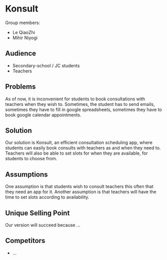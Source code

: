 # Konsult

Group members: 
* Le QiaoZhi
* Mihir Niyogi 

## Audience
* Secondary-school / JC students 
* Teachers

## Problems
As of now, it is inconvenient for students to book consultations with teachers when they wish to. Sometimes, the student has to send emails, sometimes they have to fill in google spreadsheets, sometimes they have to book google calendar appointments. 

## Solution
Our solution is Konsult, an efficient consultation scheduling app, where students can easily book consults with teachers as and when they need to. Teachers will also be able to set slots for when they are available, for students to choose from.  

## Assumptions
One assumption is that students wish to consult teachers this often that they need an app for it. Another assumption is that teachers will have the time to set slots according to availability. 

## Unique Selling Point
Our version will succeed because ...

## Competitors
* ...
